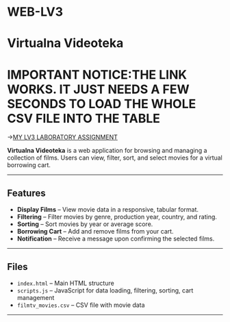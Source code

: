 # WEB-LV3
# Virtualna Videoteka
# IMPORTANT NOTICE:THE LINK WORKS. IT JUST NEEDS A FEW SECONDS TO LOAD THE WHOLE CSV FILE INTO THE TABLE 
->[MY LV3 LABORATORY ASSIGNMENT](web-lv3-production-d226.up.railway.app)

**Virtualna Videoteka** is a web application for browsing and managing a collection of films. Users can view, filter, sort, and select movies for a virtual borrowing cart.

---

## Features

- **Display Films** – View movie data in a responsive, tabular format.
- **Filtering** – Filter movies by genre, production year, country, and rating.
- **Sorting** – Sort movies by year or average score.
- **Borrowing Cart** – Add and remove films from your cart.
- **Notification** – Receive a message upon confirming the selected films.

---

## Files

- `index.html` – Main HTML structure
- `scripts.js` – JavaScript for data loading, filtering, sorting, cart management
- `filmtv_movies.csv` – CSV file with movie data

---

